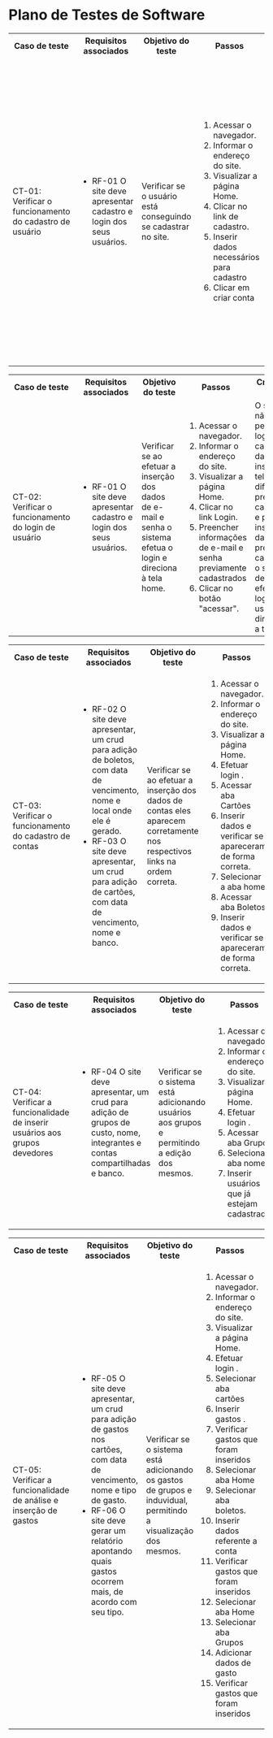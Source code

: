 # Plano de Testes de Software

<table>
 <tr>
  <th>Caso de teste</th>
  <th>Requisitos associados</th>
  <th>Objetivo do teste</th>
  <th>Passos</th>
  <th>Critérios de êxito</th>
 </tr>
 <tr>
  <td>CT-01: Verificar o funcionamento do cadastro de usuário</td>
  <td>
   <ul>
    <li>RF-01 O site deve apresentar cadastro e login dos seus usuários.</li>
 
   </ul>
  </td>
  <td>Verificar se o usuário está conseguindo se cadastrar no site.</td>
  <td>
   <ol>
    <li>Acessar o navegador.</li>
    <li>Informar o endereço do site.</li>
    <li>Visualizar a página Home.</li>
    <li>Clicar no link de cadastro.</li>
    <li> Inserir dados necessários para cadastro </li>
    <li> Clicar em criar conta </li>
    
   </ol>
   </td>
  <td>O sistema não deve permitir cadastro de usuários se não for inserido e-mail e/ou senha, não deve permitir cadastro caso senha e confirmação de senha estiverem diferentes e caso o usuário já estiver previamente cadastrados. O sistema deve permitir o cadastro quando as informaçãoes essenciais, tais como e-mail, senha e confime senha estiverem adequadamente preenchidos. .</td>
 </tr>
</table>

<table>
 <tr>
  <th>Caso de teste</th>
  <th>Requisitos associados</th>
  <th>Objetivo do teste</th>
  <th>Passos</th>
  <th>Critérios de êxito</th>
 </tr>
 <tr>
  <td>CT-02: Verificar o funcionamento do login de usuário</td>
  <td>
   <ul>
    <li>RF-01 O site deve apresentar cadastro e login dos seus usuários. </li>
  
   </ul>
  </td>
  <td>Verificar se ao efetuar a inserção dos dados de e-mail e senha o sistema efetua o login e direciona à tela home.</td>
  <td>
   <ol>
    <li>Acessar o navegador.</li>
    <li>Informar o endereço do site.</li>
    <li>Visualizar a página Home.</li>
    <li>Clicar no link Login.</li>
    <li>Preencher informações de e-mail e senha previamente cadastrados</li>
     <li>Clicar no botão "acessar".</li>
        
   </ol>
   </td>
  <td>O sistema não deve permitir login em caso de dados inseridos na tela de login diferente do previamente cadastrado, e para inserção de dados previamente cadastrados, o sistema deverá efetuar o login do usuário e direcioná-lo a tela home.</td>
 </tr>
</table>

<table>
 <tr>
  <th>Caso de teste</th>
  <th>Requisitos associados</th>
  <th>Objetivo do teste</th>
  <th>Passos</th>
  <th>Critérios de êxito</th>
 </tr>
 <tr>
  <td>CT-03: Verificar o funcionamento do cadastro de contas</td>
  <td>
   <ul>
    <li>RF-02 O site deve apresentar, um crud para adição de boletos, com data de vencimento, nome e local onde ele é gerado. </li>
    <li>RF-03 O site deve apresentar, um crud para adição de cartões, com data de vencimento, nome e banco. </li>
  
   </ul>
  </td>
  <td>Verificar se ao efetuar a inserção dos dados de contas eles aparecem corretamente nos respectivos links na ordem correta.</td>
  <td>
   <ol>
    <li>Acessar o navegador.</li>
    <li>Informar o endereço do site.</li>
    <li>Visualizar a página Home.</li>
    <li>Efetuar login .</li>
    <li>Acessar aba Cartões </li>
     <li>Inserir dados e verificar se apareceram de forma correta.</li>
     <li>Selecionar a aba home </li>
     <li>Acessar aba Boletos </li>
     <li>Inserir dados e verificar se apareceram de forma correta.</li>
        
   </ol>
   </td>
  <td>O sistema deve mostrar as informações na ordem que foram preenchidas.</td>
 </tr>
</table>

<table>
 <tr>
  <th>Caso de teste</th>
  <th>Requisitos associados</th>
  <th>Objetivo do teste</th>
  <th>Passos</th>
  <th>Critérios de êxito</th>
 </tr>
 <tr>
  <td>CT-04: Verificar a funcionalidade de inserir usuários aos grupos devedores</td>
  <td>
   <ul>
    <li>RF-04 O site deve apresentar, um crud para adição de grupos de custo, nome, integrantes e contas compartilhadas e banco. </li>
  
   </ul>
  </td>
  <td>Verificar se o sistema está adicionando usuários aos grupos e permitindo a edição dos mesmos.</td>
  <td>
   <ol>
    <li>Acessar o navegador.</li>
    <li>Informar o endereço do site.</li>
    <li>Visualizar a página Home.</li>
    <li>Efetuar login .</li>
    <li>Acessar aba Grupos </li>
     <li>Selecionar aba nomes</li>
     <li>Inserir usuários que já estejam cadastrados </li>
        
   </ol>
   </td>
  <td>O sistema deve exibir os usuários inseridos nos respectivos grupos.</td>
 </tr>
</table>

<table>
 <tr>
  <th>Caso de teste</th>
  <th>Requisitos associados</th>
  <th>Objetivo do teste</th>
  <th>Passos</th>
  <th>Critérios de êxito</th>
 </tr>
 <tr>
  <td>CT-05: Verificar a funcionalidade de análise e inserção de gastos</td>
  <td>
   <ul>
    <li>RF-05 O site deve apresentar, um crud para adição de gastos nos cartões, com data de vencimento, nome e tipo de gasto. </li>
    <li>RF-06 O site deve gerar um relatório apontando quais gastos ocorrem mais, de acordo com seu tipo. </li>
  
   </ul>
  </td>
  <td>Verificar se o sistema está adicionando os gastos de grupos e induvidual, permitindo a visualização dos mesmos.</td>
  <td>
   <ol>
    <li>Acessar o navegador.</li>
    <li>Informar o endereço do site.</li>
    <li>Visualizar a página Home.</li>
    <li>Efetuar login .</li>
    <li>Selecionar aba cartões </li>
    <li>Inserir gastos .</li>
    <li>Verificar gastos que foram inseridos</li>
    <li>Selecionar aba Home</li>
    <li>Selecionar aba boletos.</li>
    <li>Inserir dados referente a conta </li>
    <li>Verificar gastos que foram inseridos</li>
    <li>Selecionar aba Home</li>
    <li>Selecionar aba Grupos</li>
    <li>Adicionar dados de gasto </li>
    <li>Verificar gastos que foram inseridos</li>
        
   </ol>
   </td>
  <td>O sistema deve exibir de forma correta os respectivos gastos que foram inseridos tanto para o usuário indidual quanto para os grupos de gastos.</td>
 </tr>
</table>
 
